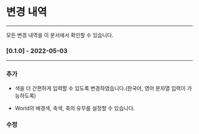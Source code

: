 # 변경 내역

---

모든 변경 내역을 이 문서에서 확인할 수 있습니다.

### [0.1.0] - 2022-05-03

---

### 추가

- 색을 더 간편하게 입력할 수 있도록 변경하였습니다.(한국어, 영어 문자열 입력이 가능하도록)

- World의 배경색, 축색, 축의 유무를 설정할 수 있습니다.

### 수정
